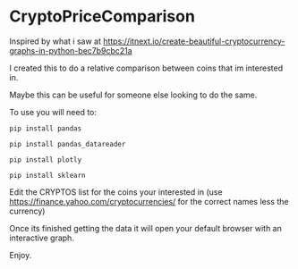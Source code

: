 # CryptoPriceComparison

Inspired by what i saw at https://itnext.io/create-beautiful-cryptocurrency-graphs-in-python-bec7b9cbc21a

I created this to do a relative comparison between coins that im interested in.

Maybe this can be useful for someone else looking to do the same.

To use you will need to:

    pip install pandas

    pip install pandas_datareader

    pip install plotly

    pip install sklearn

Edit the CRYPTOS list for the coins your interested in (use https://finance.yahoo.com/cryptocurrencies/ for the correct names less the currency)

Once its finished getting the data it will open your default browser with an interactive graph.

Enjoy.
